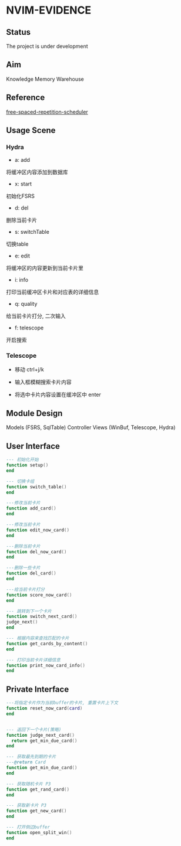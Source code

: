 # NVIM-EVIDENCE

## Status

The project is under development

## Aim

Knowledge Memory Warehouse

## Reference

[free-spaced-repetition-scheduler](https://github.com/open-spaced-repetition/free-spaced-repetition-scheduler)

## Usage Scene

### Hydra

- a: add

将缓冲区内容添加到数据库

- x: start

初始化FSRS

- d: del

删除当前卡片

- s: switchTable

切换table 

- e: edit

将缓冲区的内容更新到当前卡片里

- i: info

打印当前缓冲区卡片和对应表的详细信息

- q: quality

给当前卡片打分, 二次输入

- f: telescope

开启搜索

### Telescope

- 移动 ctrl+j/k

- 输入框模糊搜索卡片内容

- 将选中卡片内容设置在缓冲区中 enter

## Module Design

Models (FSRS, SqlTable)
Controller
Views (WinBuf, Telescope, Hydra)

## User Interface

```lua
--- 初始化开始
function setup()
end

--- 切换卡组
function switch_table()
end

---修改当前卡片
function add_card()
end

---修改当前卡片
function edit_now_card()
end

---删除当前卡片
function del_now_card()
end

---删除一些卡片
function del_card()
end

---给当前卡片打分
function score_now_card()
end

--- 跳转到下一个卡片
function switch_next_card()
judge_next()
end

--- 根据内容来查找匹配的卡片
function get_cards_by_content()
end

--- 打印当前卡片详细信息
function print_now_card_info()
end
```

## Private Interface

```lua
---将指定卡片作为当前buffer的卡片, 重置卡片上下文
function reset_now_card(card)
end


--- 返回下一个卡片(策略)
function judge_next_card()
  return get_min_due_card()
end

--- 获取最先到期的卡片
---@return Card
function get_min_due_card()
end

--- 获取随机卡片 P3
function get_rand_card()
end

--- 获取新卡片 P3
function get_new_card()
end

--- 打开侧边buffer
function open_split_win()
end
```
